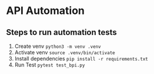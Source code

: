 # API Automation
## Steps to run automation tests
1. Create venv `python3 -m venv .venv`
2. Activate venv `source .venv/bin/activate`
3. Install dependencies `pip install -r requirements.txt`
4. Run Test `pytest test_bpi.py`
